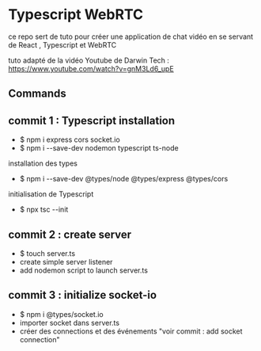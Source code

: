# Typescript WebRTC 

  ce repo sert de tuto pour créer une application de chat vidéo en se servant de React , Typescript et WebRTC

  tuto adapté de la vidéo Youtube de Darwin Tech : https://www.youtube.com/watch?v=gnM3Ld6_upE
                                     

## Commands

## commit 1 : Typescript installation

  - $ npm i express cors socket.io
  - $ npm i --save-dev nodemon typescript ts-node

  installation des types
  - $ npm i --save-dev @types/node @types/express @types/cors

  initialisation de Typescript
  - $ npx tsc --init

## commit 2 : create server
  - $ touch server.ts
  - create simple server listener
  - add nodemon script to launch server.ts


## commit 3 : initialize socket-io
  - $ npm i @types/socket.io
  - importer socket dans server.ts
  - créer des connections et des événements "voir commit : add socket connection"
